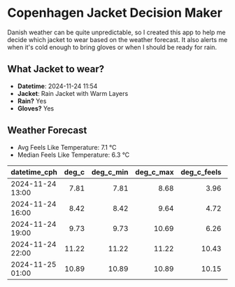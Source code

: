 
# Copenhagen Jacket Decision Maker

Danish weather can be quite unpredictable, so I created this app to help me decide which jacket to wear based on the weather forecast. 
It also alerts me when it's cold enough to bring gloves or when I should be ready for rain.

## What Jacket to wear?

- **Datetime**: 2024-11-24 11:54
- **Jacket**: Rain Jacket with Warm Layers
- **Rain?** Yes
- **Gloves?** Yes

## Weather Forecast
- Avg Feels Like Temperature: 7.1 °C
- Median Feels Like Temperature: 6.3 °C

| datetime_cph     |   deg_c |   deg_c_min |   deg_c_max |   deg_c_feels | weather   | wind   | rain   |
|:-----------------|--------:|------------:|------------:|--------------:|:----------|:-------|:-------|
| 2024-11-24 13:00 |    7.81 |        7.81 |        8.68 |          3.96 | Rain      | High   | Medium |
| 2024-11-24 16:00 |    8.42 |        8.42 |        9.64 |          4.72 | Clouds    | High   | None   |
| 2024-11-24 19:00 |    9.73 |        9.73 |       10.69 |          6.26 | Clouds    | High   | None   |
| 2024-11-24 22:00 |   11.22 |       11.22 |       11.22 |         10.43 | Clouds    | High   | None   |
| 2024-11-25 01:00 |   10.89 |       10.89 |       10.89 |         10.15 | Clouds    | High   | None   |
        